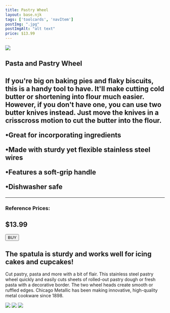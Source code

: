 ```yaml
---
title: Pastry Wheel
layout: base.njk
tags: ['toolcards', 'navItem']
postImg: ".jpg"
postImgAlt: "alt text"
price: $13.99 
---
```

<section class="tool_container">
       <img src ="https://place-hold.it/600x600.jpg">
      <div class="text">
        <h1>Pasta and Pastry Wheel<h1>
        <p>If you're big on baking pies and flaky biscuits, this is a handy tool to have. It'll make cutting cold butter or shortening into flour much easier. However, if you don't have one, you can use two butter knives instead. Just move the knives in a crisscross motion to cut the butter into the flour.</p>
        <p>•Great for incorporating ingredients</p>
        <p>•Made with sturdy yet flexible stainless steel wires</p>
        <p>•Features a soft-grip handle</p>
        <p>•Dishwasher safe</p>
        <hr />
        <!--  need add colors in the checked css-->
        <span class="fa fa-star checked"></span>
        <span class="fa fa-star checked"></span>
        <span class="fa fa-star checked"></span>
        <span class="fa fa-star"></span>
        <span class="fa fa-star"></span>
       <h3>Reference Prices: <h2>$13.99</h2> </h3> 
        <form method="get" action="https://www.target.com/p/kitchenaid-pastry-blender-black/-/A-76341870?clkid=47344217N5c5711ecafcbe38b231e87cf&lnm=81938&afid=Time%20Inc.&ref=tgt_adv_xasd0002"><button type ="submit">BUY</button></form>
      </div>
        </section>
    <!-- content-->
    <div class="toolbody">
        <div class="bodycontext">
         <h2>The spatula is sturdy and works well for icing cakes and cupcakes! </h2>
         <p>Cut pastry, pasta and more with a bit of flair. This stainless steel pastry wheel quickly and easily cuts sheets of rolled-out pastry dough or fresh pasta with a decorative border. The two wheel heads create smooth or ruffled edges. Chicago Metallic has been making innovative, high-quality metal cookware since 1898.</p>
        </div>
        <div class="bodyimg">
         <img src ="https://place-hold.it/400x400.jpg">
          <img src ="https://place-hold.it/400x400.jpg"> 
          <img src ="https://place-hold.it/400x400.jpg"> 
        </div>
      </div>

